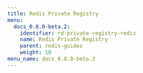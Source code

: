 ```yaml
---
title: Redis Private Registry
menu:
  docs_0.8.0-beta.2:
    identifier: rd-private-registry-redis
    name: Redis Private Registry
    parent: redis-guides
    weight: 10
menu_name: docs_0.8.0-beta.2
---
```

